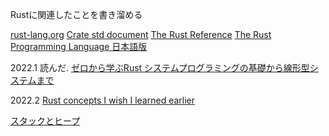 
Rustに関連したことを書き溜める

[rust-lang.org](https://www.rust-lang.org/learn)
[Crate std document](https://doc.rust-lang.org/std/index.html)
[The Rust Reference](https://doc.rust-lang.org/reference/introduction.html)
[The Rust Programming Language 日本語版](https://doc.rust-jp.rs/book-ja/foreword.html)

2022.1
読んだ.
[ゼロから学ぶRust システムプログラミングの基礎から線形型システムまで](https://www.amazon.co.jp/gp/product/4065301955/ref=ppx_yo_dt_b_asin_title_o02_s00?ie=UTF8&psc=1)

2022.2
[Rust concepts I wish I learned earlier](https://rauljordan.com/rust-concepts-i-wish-i-learned-earlier/)

[スタックとヒープ](https://doc.rust-jp.rs/book-ja/ch04-01-what-is-ownership.html#:~:text=%E6%96%87%E5%AD%97%E5%88%97%E3%81%A7%E3%81%99%E3%80%82-,%E3%82%B9%E3%82%BF%E3%83%83%E3%82%AF%E3%81%A8%E3%83%92%E3%83%BC%E3%83%97,-%E5%A4%9A%E3%81%8F%E3%81%AE%E3%83%97%E3%83%AD%E3%82%B0%E3%83%A9%E3%83%9F%E3%83%B3%E3%82%B0)
